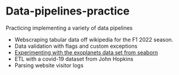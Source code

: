 # Data-pipelines-practice
Practicing implementing a variety of data pipelines

- Webscraping tabular data off wikipedia for the F1 2022 season.
- Data validation with flags and custom exceptions
- [Experimenting with the exoplanets data set from seaborn](https://github.com/Pova/Data-pipelines-practice/blob/main/Data%20pipelines%20-%20Exoplanets.ipynb)
- ETL with a covid-19 dataset from John Hopkins
- Parsing website visitor logs
